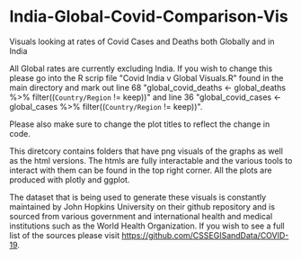 # India-Global-Covid-Comparison-Vis
Visuals looking at rates of Covid Cases and Deaths both Globally and in India

All Global rates are currently excluding India. If you wish to change this please go into the R scrip file "Covid India v Global Visuals.R" found in the main directory and mark out line 68 "global_covid_deaths <- global_deaths %>% filter((`Country/Region` != keep))" and line 36 "global_covid_cases <- global_cases %>% filter((`Country/Region` != keep))". 

Please also make sure to change the plot titles to reflect the change in code. 

This diretcory contains folders that have png visuals of the graphs as well as the html versions. The htmls are fully interactable and the various tools to interact with them can be found in the top right corner. All the plots are produced with plotly and ggplot.

The dataset that is being used to generate these visuals is constantly maintained by John Hopkins University on their github repository and is sourced from various government and international health and medical institutions such as the World Health Organization. If you wish to see a full list of the sources please visit <https://github.com/CSSEGISandData/COVID-19>. 

